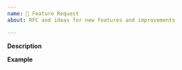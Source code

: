 ```yaml
---
name: 🚀 Feature Request
about: RFC and ideas for new features and improvements

---
```


**Description**
<!-- A clear and concise description of the new feature. -->

**Example**
<!-- A simple example of the new feature in action (include JS code, configs, etc.)
     If the new feature changes an existing feature, include a simple before/after comparison. -->
